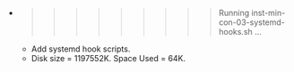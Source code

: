 * >>>>>>>>> Running inst-min-con-03-systemd-hooks.sh ...
  * Add systemd hook scripts.
  * Disk size = 1197552K. Space Used = 64K.
